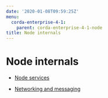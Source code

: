 ```yaml
---
date: '2020-01-08T09:59:25Z'
menu:
  corda-enterprise-4-1:
    parent: corda-enterprise-4-1-node
title: Node internals
---
```



# Node internals


* [Node services](node-services.md)

* [Networking and messaging](messaging.md)



